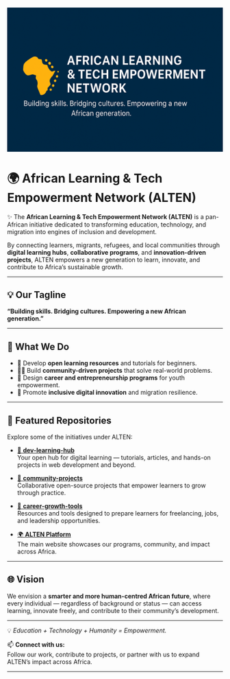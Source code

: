 <!-- Profile Banner -->
![Banner](https://github.com/ALTEN-02/ALTEN-02/blob/main/ALTEN-banner.png)

# 🌍 African Learning & Tech Empowerment Network (ALTEN)

✨ The **African Learning & Tech Empowerment Network (ALTEN)** is a pan-African initiative dedicated to transforming education, technology, and migration into engines of inclusion and development.  

By connecting learners, migrants, refugees, and local communities through **digital learning hubs**, **collaborative programs**, and **innovation-driven projects**, ALTEN empowers a new generation to learn, innovate, and contribute to Africa’s sustainable growth.

---

## 💡 Our Tagline  
**“Building skills. Bridging cultures. Empowering a new African generation.”**

---

## 🔖 What We Do  
- 📘 Develop **open learning resources** and tutorials for beginners.  
- 👩‍💻 Build **community-driven projects** that solve real-world problems.  
- 🚀 Design **career and entrepreneurship programs** for youth empowerment.  
- 🌱 Promote **inclusive digital innovation** and migration resilience.  

---

## 📌 Featured Repositories  
Explore some of the initiatives under ALTEN:

- [📘 **dev-learning-hub**](https://github.com/ALTEN/dev-learning-hub)  
  Your open hub for digital learning — tutorials, articles, and hands-on projects in web development and beyond.

- [🤝 **community-projects**](https://github.com/ALTEN/community-projects)  
  Collaborative open-source projects that empower learners to grow through practice.

- [🚀 **career-growth-tools**](https://github.com/ALTEN/career-growth-tools)  
  Resources and tools designed to prepare learners for freelancing, jobs, and leadership opportunities.

- [🌍 **ALTEN Platform**](https://github.com/ALTEN/alten-platform)  
  The main website showcases our programs, community, and impact across Africa.

---

## 🌐 Vision  
We envision a **smarter and more human-centred African future**, where every individual — regardless of background or status — can access learning, innovate freely, and contribute to their community’s development.

---

💡 *Education + Technology + Humanity = Empowerment.*

📫 **Connect with us:**  
Follow our work, contribute to projects, or partner with us to expand ALTEN’s impact across Africa.  

---
